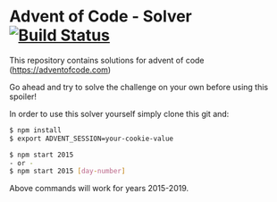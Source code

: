 # Advent of Code - Solver [![Build Status](https://travis-ci.org/shahata/adventofcode-solver.svg?branch=master)](https://travis-ci.org/shahata/adventofcode-solver)

This repository contains solutions for advent of code (https://adventofcode.com)

Go ahead and try to solve the challenge on your own before using this spoiler!

In order to use this solver yourself simply clone this git and:

```sh
$ npm install
$ export ADVENT_SESSION=your-cookie-value

$ npm start 2015
- or -
$ npm start 2015 [day-number]
```

Above commands will work for years 2015-2019.
